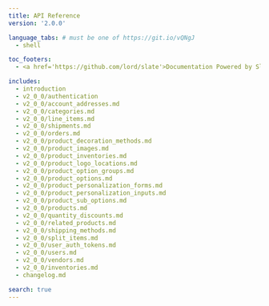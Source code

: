 ```yaml
---
title: API Reference
version: '2.0.0'

language_tabs: # must be one of https://git.io/vQNgJ
  - shell

toc_footers:
  - <a href='https://github.com/lord/slate'>Documentation Powered by Slate</a>

includes:
  - introduction
  - v2_0_0/authentication
  - v2_0_0/account_addresses.md
  - v2_0_0/categories.md
  - v2_0_0/line_items.md
  - v2_0_0/shipments.md
  - v2_0_0/orders.md
  - v2_0_0/product_decoration_methods.md
  - v2_0_0/product_images.md
  - v2_0_0/product_inventories.md
  - v2_0_0/product_logo_locations.md
  - v2_0_0/product_option_groups.md
  - v2_0_0/product_options.md
  - v2_0_0/product_personalization_forms.md
  - v2_0_0/product_personalization_inputs.md
  - v2_0_0/product_sub_options.md
  - v2_0_0/products.md
  - v2_0_0/quantity_discounts.md
  - v2_0_0/related_products.md
  - v2_0_0/shipping_methods.md
  - v2_0_0/split_items.md
  - v2_0_0/user_auth_tokens.md
  - v2_0_0/users.md
  - v2_0_0/vendors.md
  - v2_0_0/inventories.md
  - changelog.md

search: true
---
```

